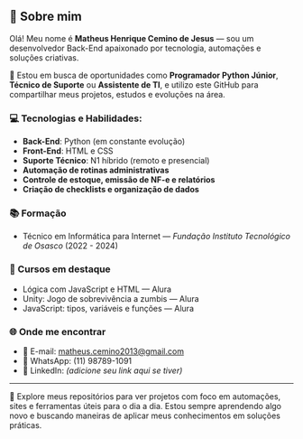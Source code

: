 ## 👋 Sobre mim

Olá! Meu nome é **Matheus Henrique Cemino de Jesus** — sou um desenvolvedor Back-End apaixonado por tecnologia, automações e soluções criativas.

🎯 Estou em busca de oportunidades como **Programador Python Júnior**, **Técnico de Suporte** ou **Assistente de TI**, e utilizo este GitHub para compartilhar meus projetos, estudos e evoluções na área.

### 💻 Tecnologias e Habilidades:
- **Back-End**: Python (em constante evolução)
- **Front-End**: HTML e CSS
- **Suporte Técnico**: N1 híbrido (remoto e presencial)
- **Automação de rotinas administrativas**
- **Controle de estoque, emissão de NF-e e relatórios**
- **Criação de checklists e organização de dados**

### 📚 Formação
- Técnico em Informática para Internet — *Fundação Instituto Tecnológico de Osasco* (2022 - 2024)

### 🧠 Cursos em destaque
- Lógica com JavaScript e HTML — Alura  
- Unity: Jogo de sobrevivência a zumbis — Alura  
- JavaScript: tipos, variáveis e funções — Alura

### 🌐 Onde me encontrar
- 📧 E-mail: [matheus.cemino2013@gmail.com](mailto:matheus.cemino2013@gmail.com)
- 📱 WhatsApp: (11) 98789-1091
- 💼 LinkedIn: *(adicione seu link aqui se tiver)*

---

🔎 Explore meus repositórios para ver projetos com foco em automações, sites e ferramentas úteis para o dia a dia. Estou sempre aprendendo algo novo e buscando maneiras de aplicar meus conhecimentos em soluções práticas.

